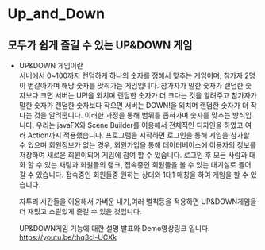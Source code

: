 # Up_and_Down

모두가 쉽게 즐길 수 있는 UP&DOWN 게임  
---

* UP&DOWN 게임이란  
서버에서 0~100까지 랜덤하게 하나의 숫자를 정해서 맞추는 게임이며,
참가자 2명이 번갈아가며 해당 숫자를 맞춰가는 게임입니다.
참가자가 말한 숫자가 랜덤한 숫자보다 크면 서버는 UP!을 외치며
랜덤한 숫자가 더 크다는 것을 알려주고
참가자가 말한 숫자가 랜덤한 숫자보다 작으면 서버는 DOWN!을 외치며 랜덤한 숫자가
더 작다는 것을 알려줍니다.
이러한 과정을 통해 범위를 좁혀가며 숫자를 맞추는 방식입니다.
우리는 javaFX와 Scene Builder를 이용해서 전체적인 디자인을 하였고
여러 Action까지 적용했습니다.
프로그램을 시작하면 로그인을 통해 게임을 참가할 수 있으며 회원정보가 없는 경우,
회원가입을 통해 데이터베이스에 이용자의 정보를 저장하여
새로운 회원이되어 게임에 참여 할 수 있습니다.
로그인 후 모든 사람과 대화 할 수 있는 채팅과 회원들의 랭크,
접속중인 회원들을 볼 수 있는 대기실로 들어갈 수 있습니다.
접속중인 회원들중 원하는 상대와 1대1 매칭을 하여 게임을 할 수 있습니다.  

  자투리 시간들을 이용해서 가벼운 내기,여러 벌칙등을 적용하면 UP&DOWN게임을
더 재밌고 스릴있게 즐길 수 있을 것입니다.
  
  UP&DOWN게임 기능에 대한 설명 발표와 Demo영상링크 입니다.
  https://youtu.be/thq3cl-UCXk
 


